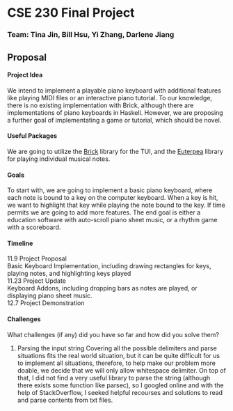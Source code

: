 # CSE 230 Final Project
### Team: Tina Jin, Bill Hsu, Yi Zhang, Darlene Jiang
## Proposal
#### Project Idea
We intend to implement a playable piano keyboard with additional features like playing MIDI files or an interactive piano tutorial. To our knowledge, there is no existing implementation with Brick, although there are implementations of piano keyboards in Haskell. However, we are proposing a further goal of implementating a game or tutorial, which should be novel.
#### Useful Packages
We are going to utilize the [Brick](https://hackage.haskell.org/package/brick) library for the TUI, and the [Euterpea](https://hackage.haskell.org/package/Euterpea) library for playing individual musical notes.
#### Goals
To start with, we are going to implement a basic piano keyboard, where each note is bound to a key on the computer keyboard. When a key is hit, we want to highlight that key while playing the note bound to the key. If time permits we are going to add more features. The end goal is either a education software with auto-scroll piano sheet music, or a rhythm game with a scoreboard.
#### Timeline
11.9 Project Proposal\
Basic Keyboard Implementation, including drawing rectangles for keys, playing notes, and highlighting keys played\
11.23 Project Update\
Keyboard Addons, including dropping bars as notes are played, or displaying piano sheet music.\
12.7 Project Demonstration

<!-- 
What is the architecture of your application (the key components)?
What challenges (if any) did you have so far and how did you solve them?
Do you expect to meet your goals until the deadline?
If not, how will you modify your goals?
 -->

#### Challenges
What challenges (if any) did you have so far and how did you solve them?
1. Parsing the input string
    Covering all the possible delimiters and parse situations fits the real world situation, but it can be quite difficult for us to implement all situations, therefore, to help make our problem more doable, we decide that we will only allow whitespace delimiter. On top of that, I did not find a very useful library to parse the string (although there exists some function like parsec), so I googled online and with the help of StackOverflow, I seeked helpful recourses and solutions to read and parse contents from txt files.

